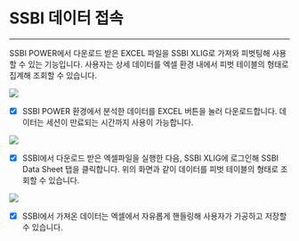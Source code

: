 

# SSBI 데이터 접속

---

SSBI POWER에서 다운로드 받은 EXCEL 파일을 SSBI XLIG로 가져와 피벗팅해 사용할 수 있는 기능입니다. 사용자는 상세 데이터를 엑셀 환경 내에서 피벗 테이블의 형태로 집계해 조회할 수 있습니다.

<img src = "https://user-images.githubusercontent.com/86198387/203703515-52b8663a-7378-4163-995b-7cb304c2f32d.png" />


- [x] SSBI POWER 환경에서 분석한 데이터를 EXCEL 버튼을 눌러 다운로드합니다. 데이터는 세션이 만료되는 시간까지 사용이 가능합니다.

<img src = "https://user-images.githubusercontent.com/86198387/203704056-1fb4be92-2b1d-4a25-9142-48457d94b007.png" />

- [x] SSBI에서 다운로드 받은 엑셀파일을 실행한 다음, SSBI XLIG에 로그인해 SSBI Data Sheet 탭을 클릭합니다. 위의 화면과 같이 데이터를 피벗 테이블의 형태로 조회할 수 있습니다.

<img src = "https://user-images.githubusercontent.com/86198387/203704531-29f74ef7-536c-4653-8f40-365859e98386.png" />

- [x] SSBI에서 가져온 데이터는 엑셀에서 자유롭게 핸들링해 사용자가 가공하고 저장할 수 있습니다.